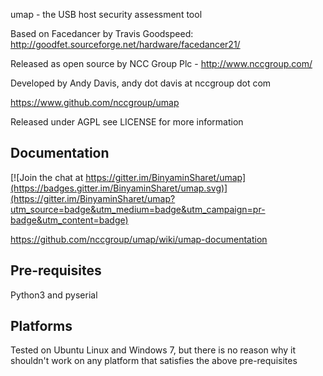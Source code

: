 umap - the USB host security assessment tool 

Based on Facedancer by Travis Goodspeed:
http://goodfet.sourceforge.net/hardware/facedancer21/

Released as open source by NCC Group Plc - http://www.nccgroup.com/

Developed by Andy Davis, andy dot davis at nccgroup dot com

https://www.github.com/nccgroup/umap

Released under AGPL see LICENSE for more information

## Documentation

[![Join the chat at https://gitter.im/BinyaminSharet/umap](https://badges.gitter.im/BinyaminSharet/umap.svg)](https://gitter.im/BinyaminSharet/umap?utm_source=badge&utm_medium=badge&utm_campaign=pr-badge&utm_content=badge)

https://github.com/nccgroup/umap/wiki/umap-documentation

## Pre-requisites

Python3 and pyserial

## Platforms

Tested on Ubuntu Linux and Windows 7, but there is no reason why it shouldn't work on any platform that satisfies the above pre-requisites
